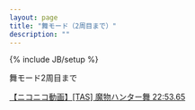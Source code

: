 ```yaml
---
layout: page
title: "舞モード（2周目まで）"
description: ""
---
```

{% include JB/setup %}

舞モード2周目まで

<script type="text/javascript" src="http://ext.nicovideo.jp/thumb_watch/sm16498187"></script><noscript><a href="http://www.nicovideo.jp/watch/sm16498187">【ニコニコ動画】[TAS] 魔物ハンター舞 22:53.65</a></noscript>
